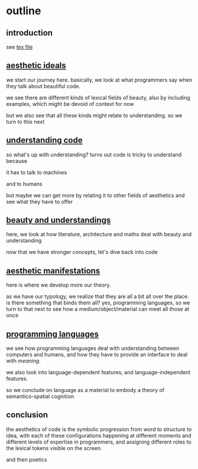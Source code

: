# outline

## introduction

see [tex file](../redaction/introduction.tex)

## [aesthetic ideals](./ideals.md)

we start our journey here. basically, we look at what programmers say when they talk about beautiful code.

we see there are different kinds of lexical fields of beauty, also by including examples, which might be devoid of context for now

but we also see that all these kinds might relate to understanding. so we turn to this next

## [understanding code](./understanding_code.md)

so what's up with understanding? turns out code is tricky to understand because

it has to talk to machines

and to humans

but maybe we can get more by relating it to other fields of aesthetics and see what they have to offer

## [beauty and understandings](./understanding_beauty.md)

here, we look at how literature, architecture and maths deal with beauty and understanding

now that we have stronger concepts, let's dive back into code

## [aesthetic manifestations](./concrete.md)

here is where we develop more our theory.

as we have our typology, we realize that they are all a bit all over the place. is there something that binds them all? yes, programming languages, so we turn to that next to see how a medium/object/material can meet all those at once

## [programming languages](./programming_languages.md)

we see how programming languages deal with understanding between computers and humans, and how they have to provide an interface to deal with _meaning_.

we also look into language-dependent features, and language-independent features.

so we conclude on language as a material to embody a theory of semantico-spatial cognition

## conclusion

the aesthetics of code is the symbolic progression from word to structure to idea, with each of these configurations happening at different moments and different levels of expertise in programmers, and assigning different roles to the lexical tokens visible on the screen.

and then poetics